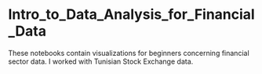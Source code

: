# Intro_to_Data_Analysis_for_Financial_Data

These notebooks contain visualizations for beginners concerning financial sector data. I worked with Tunisian Stock Exchange data.
